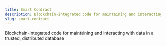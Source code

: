 ```yaml
---
title: Smart Contract
description: Blockchain-integrated code for maintaining and interacting with data in a trusted, distributed database
slug: smart-contract
---
```


Blockchain-integrated code for maintaining and interacting with data in a trusted, distributed database